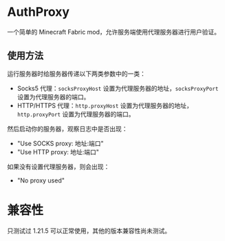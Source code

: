 # AuthProxy

一个简单的 Minecraft Fabric mod，允许服务端使用代理服务器进行用户验证。

## 使用方法

运行服务器时给服务器传递以下两类参数中的一类：

- Socks5 代理：`socksProxyHost` 设置为代理服务器的地址，`socksProxyPort` 设置为代理服务器的端口。
- HTTP/HTTPS 代理：`http.proxyHost` 设置为代理服务器的地址，`http.proxyPort` 设置为代理服务器的端口。

然后启动你的服务器，观察日志中是否出现：

- "Use SOCKS proxy: 地址:端口"
- "Use HTTP proxy: 地址:端口"

如果没有设置代理服务器，则会出现：

- "No proxy used"

# 兼容性

只测试过 1.21.5 可以正常使用，其他的版本兼容性尚未测试。
